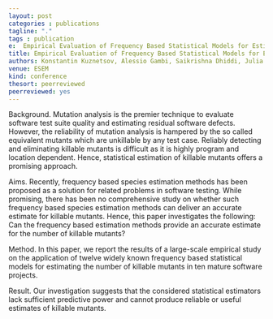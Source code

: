 ```yaml
---
layout: post
categories : publications
tagline: "."
tags : publication
e:  Empirical Evaluation of Frequency Based Statistical Models for Estimating Killable Mutants
title: Empirical Evaluation of Frequency Based Statistical Models for Estimating Killable Mutants
authors: Konstantin Kuznetsov, Alessio Gambi, Saikrishna Dhiddi, Julia Hess, Rahul Gopinath
venue: ESEM
kind: conference
thesort: peerreviewed
peerreviewed: yes
---
```


Background. Mutation analysis is the premier technique to evaluate software test suite quality and estimating residual software defects. However, the reliability of mutation analysis is hampered by the so called equivalent mutants which are unkillable by any test case. Reliably detecting and eliminating killable mutants is difficult as it is highly program and location dependent. Hence, statistical estimation of killable mutants offers a promising approach.

Aims. Recently, frequency based species estimation methods has been proposed as a solution for related problems in software testing. While promising, there has been no comprehensive study on whether such frequency based species estimation methods can deliver an accurate estimate for killable mutants. Hence, this paper investigates the following: Can the frequency based estimation methods provide an accurate estimate for the number of killable mutants?

Method. In this paper, we report the results of a large-scale empirical study on the application of twelve widely known frequency based statistical models for estimating the number of killable mutants in ten mature software projects.

Result. Our investigation suggests that the considered statistical estimators lack sufficient predictive power and cannot produce reliable or useful estimates of killable mutants.

[<em class="fa fa-book fa-lg" aria-hidden="true"></em>]("paper")

